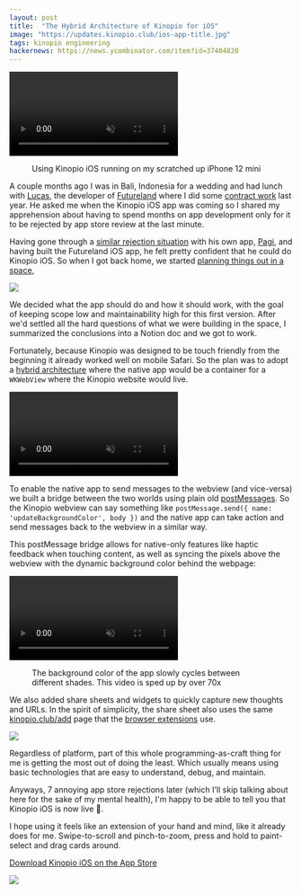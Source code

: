 ```yaml
---
layout: post
title:  "The Hybrid Architecture of Kinopio for iOS"
image: "https://updates.kinopio.club/ios-app-title.jpg"
tags: kinopio engineering
hackernews: https://news.ycombinator.com/item?id=37404820
---
```


<p>
<video class="wide" autoplay loop muted playsinline>
  <source src="https://updates.kinopio.club/ios-app-demo.mp4">
</video>
<figure>
  <figcaption>Using Kinopio iOS running on my scratched up iPhone 12 mini</figcaption>
</figure>

</p>

A couple months ago I was in Bali, Indonesia for a wedding and had lunch with [Lucas](https://lucas.love/), the developer of [Futureland](https://futureland.tv) where I did some [contract work](https://pketh.org/redesigning-an-app.html) last year. He asked me when the Kinopio iOS app was coming so I shared my apprehension about having to spend months on app development only for it to be rejected by app store review at the last minute.

Having gone through a [similar rejection situation](https://mjtsai.com/blog/2023/02/28/pagi-rejected-from-the-app-store/) with his own app, [Pagi](https://lucas.love/projects/pagi), and having built the Futureland iOS app, he felt pretty confident that he could do Kinopio iOS. So when I got back home, we started [planning things out in a space](https://kinopio.club/-kinopio-ios-app-UXhzC0bAMBgCC_RB14LdR),

<img src="https://updates.kinopio.club/ios-app-initial-planning-space.png" class="no-shadow large">

We decided what the app should do and how it should work, with the goal of keeping scope low and maintainability high for this first version. After we'd settled all the hard questions of what we were building in the space, I summarized the conclusions into a Notion doc and we got to work.

Fortunately, because Kinopio was designed to be touch friendly from the beginning it already worked well on mobile Safari. So the plan was to adopt a [hybrid architecture](https://m.signalvnoise.com/basecamp-3-for-ios-hybrid-architecture/) where the native app would be a container for a `WKWebView` where the Kinopio website would live. 

<p>
<video class=" large" autoplay loop muted playsinline>
  <source src="https://updates.kinopio.club/ios-app-architecture2.mp4">
</video>
</p>

To enable the native app to send messages to the webview (and vice-versa) we built a bridge between the two worlds using plain old [postMessages](https://developer.mozilla.org/en-US/docs/Web/API/Window/postMessage). So the Kinopio webview can say something like `postMessage.send({ name: 'updateBackgroundColor', body })` and the native app can take action and send messages back to the webview in a similar way.

This postMessage bridge allows for native-only features like haptic feedback when touching content, as well as syncing the pixels above the webview with the dynamic background color behind the webpage:

<p>
<video class="wide" autoplay loop muted playsinline>
  <source src="https://updates.kinopio.club/ios-app-header.mp4">
</video>
</p>
<figure>
  <figcaption> The background color of the app slowly cycles between different shades. This video is sped up by over 70x </figcaption>
</figure>

We also added share sheets and widgets to quickly capture new thoughts and URLs. In the spirit of simplicity, the share sheet also uses the same [kinopio.club/add](https://kinopio.club/add) page that the [browser extensions](https://help.kinopio.club/posts/extensions/) use.

![](https://updates.kinopio.club/ios-widgets.png)

Regardless of platform, part of this whole programming-as-craft thing for me is getting the most out of doing the least. Which usually means using basic technologies that are easy to understand, debug, and maintain.

Anyways, 7 annoying app store rejections later (which I'll skip talking about here for the sake of my mental health), I'm happy to be able to tell you that Kinopio iOS is now live 🎊.

I hope using it feels like an extension of your hand and mind, like it already does for me. Swipe-to-scroll and pinch-to-zoom, press and hold to paint-select and drag cards around.

[Download Kinopio iOS on the App Store](https://apps.apple.com/us/app/kinopio/id6448743101)

![](https://updates.kinopio.club/ios-app-iphone-photo.jpg)

